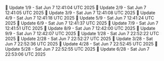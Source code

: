 📌 Update 1/9 - Sat Jun  7 12:41:04 UTC 2025
📌 Update 2/9 - Sat Jun  7 12:41:05 UTC 2025
📌 Update 3/9 - Sat Jun  7 12:41:08 UTC 2025
📌 Update 4/9 - Sat Jun  7 12:41:18 UTC 2025
📌 Update 5/9 - Sat Jun  7 12:41:24 UTC 2025
📌 Update 6/9 - Sat Jun  7 12:41:37 UTC 2025
📌 Update 7/9 - Sat Jun  7 12:41:51 UTC 2025
📌 Update 8/9 - Sat Jun  7 12:42:00 UTC 2025
📌 Update 9/9 - Sat Jun  7 12:42:07 UTC 2025
📌 Update 1/28 - Sat Jun  7 22:52:22 UTC 2025
📌 Update 2/28 - Sat Jun  7 22:52:27 UTC 2025
📌 Update 3/28 - Sat Jun  7 22:52:36 UTC 2025
📌 Update 4/28 - Sat Jun  7 22:52:45 UTC 2025
📌 Update 5/28 - Sat Jun  7 22:52:55 UTC 2025
📌 Update 6/28 - Sat Jun  7 22:53:06 UTC 2025
